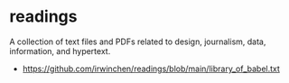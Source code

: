 # readings
A collection of text files and PDFs related to design, journalism, data, information, and hypertext.

- https://github.com/irwinchen/readings/blob/main/library_of_babel.txt
